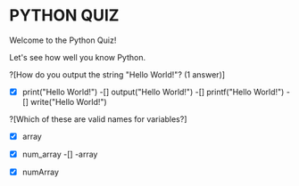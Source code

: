 # PYTHON QUIZ

Welcome to the Python Quiz!

Let's see how well you know Python.

?[How do you output the string "Hello World!"? (1 answer)]
-[x] print("Hello World!")
-[] output("Hello World!")
-[] printf("Hello World!")
-[] write("Hello World!")

?[Which of these are valid names for variables?]
-[x] array
-[x] num_array
-[] -array
-[x] numArray

